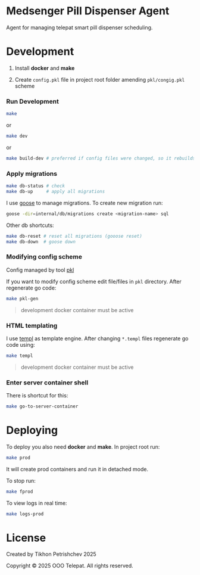 # Medsenger Pill Dispenser Agent

Agent for managing telepat smart pill dispenser scheduling.

# Development

1. Install __docker__ and __make__

2. Create `config.pkl` file in project root folder amending `pkl/congig.pkl` scheme

### Run Development

```sh
make
```

or

```sh
make dev
```

or 

```sh
make build-dev # preferred if config files were changed, so it rebuilds image
```

### Apply migrations

```sh
make db-status # check
make db-up     # apply all migrations
```

I use [goose](https://github.com/pressly/goose) to manage migrations. To create new migration run:

```sh
goose -dir=internal/db/migrations create <migration-name> sql
```

Other db shortcuts:

```sh
make db-reset # reset all migrations (gooose reset)
make db-down  # goose down
```

### Modifying config scheme

Config managed by tool [pkl](https://pkl-lang.org/index.html)

If you want to modify config scheme edit file/files in `pkl` directory. After regenerate go code:

```sh
make pkl-gen
```

> development docker container must be active

### HTML templating

I use [templ](https://github.com/a-h/templ) as template engine. After changing `*.templ` files regenerate go code using:

```sh
make templ
```

> development docker container must be active

### Enter server container shell

There is shortcut for this:

```sh
make go-to-server-container
```

# Deploying

To deploy you also need __docker__ and __make__. In project root run:

```sh
make prod
```

It will create prod containers and run it in detached mode.

To stop run:

```sh
make fprod
```

To view logs in real time:

```sh
make logs-prod
```

# License

Created by Tikhon Petrishchev 2025

Copyright © 2025 OOO Telepat. All rights reserved.
